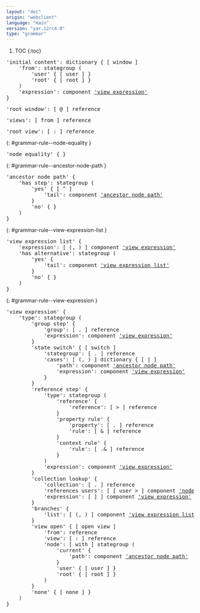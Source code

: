 ```yaml
---
layout: "doc"
origin: "webclient"
language: "main"
version: "yar.12rc4.0"
type: "grammar"
---
```


1. TOC
{:toc}


<div class="language-js highlighter-rouge">
<div class="highlight">
<pre class="highlight language-js code-custom">
'<span class="token string">initial content</span>': dictionary { [ <span class="token operator">window</span> ]
	'<span class="token string">from</span>': stategroup (
		'<span class="token string">user</span>' { [ <span class="token operator">user</span> ] }
		'<span class="token string">root</span>' { [ <span class="token operator">root</span> ] }
	)
	'<span class="token string">expression</span>': component <a href="#grammar-rule--view-expression">'view expression'</a>
}
</pre>
</div>
</div>

<div class="language-js highlighter-rouge">
<div class="highlight">
<pre class="highlight language-js code-custom">
'<span class="token string">root window</span>': [ <span class="token operator">@</span> ] reference
</pre>
</div>
</div>

<div class="language-js highlighter-rouge">
<div class="highlight">
<pre class="highlight language-js code-custom">
'<span class="token string">views</span>': [ <span class="token operator">from</span> ] reference
</pre>
</div>
</div>

<div class="language-js highlighter-rouge">
<div class="highlight">
<pre class="highlight language-js code-custom">
'<span class="token string">root view</span>': [ <span class="token operator">:</span> ] reference
</pre>
</div>
</div>

{: #grammar-rule--node-equality }
<div class="language-js highlighter-rouge">
<div class="highlight">
<pre class="highlight language-js code-custom">
'<span class="token string">node equality</span>' { }
</pre>
</div>
</div>

{: #grammar-rule--ancestor-node-path }
<div class="language-js highlighter-rouge">
<div class="highlight">
<pre class="highlight language-js code-custom">
'<span class="token string">ancestor node path</span>' {
	'<span class="token string">has step</span>': stategroup (
		'<span class="token string">yes</span>' { [ <span class="token operator">^</span> ]
			'<span class="token string">tail</span>': component <a href="#grammar-rule--ancestor-node-path">'ancestor node path'</a>
		}
		'<span class="token string">no</span>' { }
	)
}
</pre>
</div>
</div>

{: #grammar-rule--view-expression-list }
<div class="language-js highlighter-rouge">
<div class="highlight">
<pre class="highlight language-js code-custom">
'<span class="token string">view expression list</span>' {
	'<span class="token string">expression</span>': [ <span class="token operator">(</span>, <span class="token operator">)</span> ] component <a href="#grammar-rule--view-expression">'view expression'</a>
	'<span class="token string">has alternative</span>': stategroup (
		'<span class="token string">yes</span>' {
			'<span class="token string">tail</span>': component <a href="#grammar-rule--view-expression-list">'view expression list'</a>
		}
		'<span class="token string">no</span>' { }
	)
}
</pre>
</div>
</div>

{: #grammar-rule--view-expression }
<div class="language-js highlighter-rouge">
<div class="highlight">
<pre class="highlight language-js code-custom">
'<span class="token string">view expression</span>' {
	'<span class="token string">type</span>': stategroup (
		'<span class="token string">group step</span>' {
			'<span class="token string">group</span>': [ <span class="token operator">.</span> ] reference
			'<span class="token string">expression</span>': component <a href="#grammar-rule--view-expression">'view expression'</a>
		}
		'<span class="token string">state switch</span>' { [ <span class="token operator">switch</span> ]
			'<span class="token string">stategroup</span>': [ <span class="token operator">.</span> ] reference
			'<span class="token string">cases</span>': [ <span class="token operator">(</span>, <span class="token operator">)</span> ] dictionary { [ <span class="token operator">|</span> ]
				'<span class="token string">path</span>': component <a href="#grammar-rule--ancestor-node-path">'ancestor node path'</a>
				'<span class="token string">expression</span>': component <a href="#grammar-rule--view-expression">'view expression'</a>
			}
		}
		'<span class="token string">reference step</span>' {
			'<span class="token string">type</span>': stategroup (
				'<span class="token string">reference</span>' {
					'<span class="token string">reference</span>': [ <span class="token operator">></span> ] reference
				}
				'<span class="token string">property rule</span>' {
					'<span class="token string">property</span>': [ <span class="token operator">.</span> ] reference
					'<span class="token string">rule</span>': [ <span class="token operator">&</span> ] reference
				}
				'<span class="token string">context rule</span>' {
					'<span class="token string">rule</span>': [ <span class="token operator">.&</span> ] reference
				}
			)
			'<span class="token string">expression</span>': component <a href="#grammar-rule--view-expression">'view expression'</a>
		}
		'<span class="token string">collection lookup</span>' {
			'<span class="token string">collection</span>': [ <span class="token operator">.</span> ] reference
			'<span class="token string">references users</span>': [ <span class="token operator">[</span> <span class="token operator">user</span> <span class="token operator">></span> ] component <a href="#grammar-rule--node-equality">'node equality'</a>
			'<span class="token string">expression</span>': [ <span class="token operator">]</span> ] component <a href="#grammar-rule--view-expression">'view expression'</a>
		}
		'<span class="token string">branches</span>' {
			'<span class="token string">list</span>': [ <span class="token operator">(</span>, <span class="token operator">)</span> ] component <a href="#grammar-rule--view-expression-list">'view expression list'</a>
		}
		'<span class="token string">view open</span>' { [ <span class="token operator">open</span> <span class="token operator">view</span> ]
			'<span class="token string">from</span>': reference
			'<span class="token string">view</span>': [ <span class="token operator">:</span> ] reference
			'<span class="token string">node</span>': [ <span class="token operator">with</span> ] stategroup (
				'<span class="token string">current</span>' {
					'<span class="token string">path</span>': component <a href="#grammar-rule--ancestor-node-path">'ancestor node path'</a>
				}
				'<span class="token string">user</span>' { [ <span class="token operator">user</span> ] }
				'<span class="token string">root</span>' { [ <span class="token operator">root</span> ] }
			)
		}
		'<span class="token string">none</span>' { [ <span class="token operator">none</span> ] }
	)
}
</pre>
</div>
</div>
